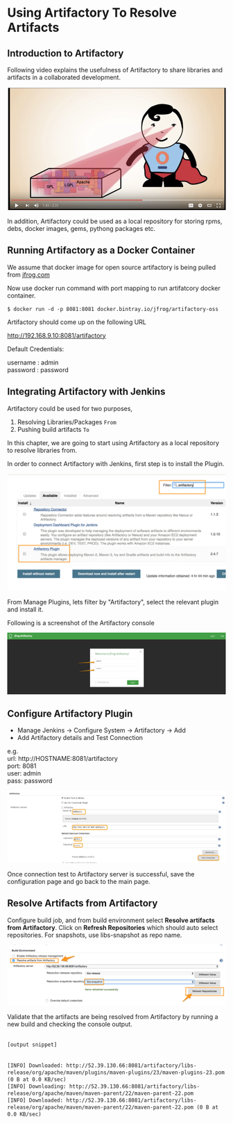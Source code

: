 # Using Artifactory To Resolve Artifacts

## Introduction to Artifactory

Following video explains the usefulness of Artifactory to share libraries and artifacts in a collaborated development.

[![Introduction to Artifactory](images/chap9/artifactory_intro.png)](https://youtu.be/aa4YBDUDWy0 "Introduction to Artifactory")

In addition, Artifactory could be used as a local repository for storing rpms, debs, docker images, gems, pythong packages etc.

## Running Artifactory as a Docker Container

We assume that docker image for open source artifactory is being pulled from [jfrog.com](https://www.jfrog.com/open-source/)

Now use docker run command with port mapping to run artifatcory docker container.

```
$ docker run -d -p 8081:8081 docker.bintray.io/jfrog/artifactory-oss
```

Artifactory should come up on the following URL

http://192.168.9.10:8081/artifactory

Default Credentials:

username : admin  
password : password  

## Integrating Artifactory with Jenkins

Artifactory could be used for two purposes,  
  1. Resolving Libraries/Packages `From`  
  1. Pushing build artifacts `To`  

In this chapter, we are going to start using Artifactory as a local repository to resolve libraries from.

In order to connect Artifactory with Jenkins, first step is to install the Plugin.

![Installing Artifactory Plugin](images/chap9/artifactory_plugin.jpg)

From Manage Plugins, lets filter by "Artifactory", select the relevant plugin and install it.

Following is a screenshot of the Artifactory console

![ Artifactory Console](images/chap9/artifactory_login.jpg)



## Configure Artifactory Plugin
* Manage Jenkins -> Configure System -> Artifactory -> Add
* Add Artifactory details and Test Connection

e.g.  
   url: http://HOSTNAME:8081/artifactory  
   port: 8081  
   user: admin  
   pass: password  


![Configuring  Artifactory Plugin](images/chap9/artifactory_configs.jpg)


Once connection test to Artifactory server is successful, save the configuration page and go back to the main page.  

## Resolve Artifacts from Artifactory

Configure build job, and from build environment select **Resolve artifacts from Artifactory**. Click on **Refresh Repositories** which should auto select repositories. For snapshots, use libs-snapshot as repo name.


![Resolve Artifacts from Artifactory ](images/chap9/resolve.png)

Validate that the artifacts are being resolved from Artifactory by running a new build and checking the console output.


```

[output snippet]


[INFO] Downloaded: http://52.39.130.66:8081/artifactory/libs-release/org/apache/maven/plugins/maven-plugins/23/maven-plugins-23.pom (0 B at 0.0 KB/sec)
[INFO] Downloading: http://52.39.130.66:8081/artifactory/libs-release/org/apache/maven/maven-parent/22/maven-parent-22.pom
[INFO] Downloaded: http://52.39.130.66:8081/artifactory/libs-release/org/apache/maven/maven-parent/22/maven-parent-22.pom (0 B at 0.0 KB/sec)


```
